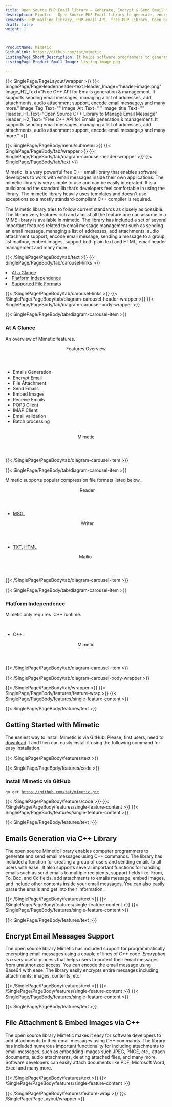 ```yaml
---
title: Open Source PHP Email library – Generate, Encrypt & Send Email Message
description: Mimetic - Open Source PHP Email library to generate, encrypt or send plain text & HTML, emails. Managing a list of addresses, Attach Files or embed images & more.
keywords: PHP mailing library, PHP email API, free PHP Library, Open Source email Library, PHP PST programming, PHP EML, java Outlook MSG, Add Attachments to Email, PHP eml library, create  MSG email, Extract email messages, PHP outlook, PHP PST development, Conversion b/t MimeMessage, Conversion b/t EML and Outlook MSG
draft: false
weight: 1



ProductName: Mimetic
Githublink: https://github.com/tat/mimetic
ListingPage_Short_Description: It helps software programmers to generate, encrypt or send plain text & HTML emails. managing a list of addresses, attach Files or embed images & more.
ListingPage_Product_Small_Image: listing-image.png 

---
```


{{< SinglePage/PageLayout/wrapper >}}
{{< SinglePage/PageHeader/header-text
Header_Image="header-image.png"
Image_H2_Text="Free C++ API for Emails generation & management. It supports sending email messages, managing a list of addresses, add attachments, audio attachment support, encode email message,s and many more."
Image_Tag_Text=""
Image_Alt_Text=" "
Image_title_Text=""
Header_H1_Text="Open Source C++ Library to Manage Email Message"
Header_H2_Text="Free C++ API for Emails generation & management. It supports sending email messages, managing a list of addresses, add attachments, audio attachment support, encode email message,s and many more." >}}

{{< SinglePage/PageBody/menu/submenu >}}
{{< SinglePage/PageBody/tab/wrapper >}}
{{< SinglePage/PageBody/tab/diagram-carousel-header-wrapper >}}
{{< SinglePage/PageBody/tab/text >}}



<p>Mimetic  is a very powerful free C++ email library that enables software developers to work with email messages inside their own applications. The mimetic library is very simple to use and can be easily integrated. It is a build around the standard lib that’s developers feel comfortable in using the library. The mimetic library heavily uses templates and doesn't use exceptions so a mostly standard-compliant C++ compiler is required.</p>
<p>The Mimetic library tries to follow current standards as closely as possible. The library very features rich and almost all the feature one can assume in a MIME library is available in mimetic. The library has included a set of several important features related to email message management such as sending an email message, managing a list of addresses, add attachments, audio attachment support, encode email message, sending a message to a group, list mailbox, embed images, support both plain text and HTML, email header management and many more.</p>

{{< /SinglePage/PageBody/tab/text >}}
{{< SinglePage/PageBody/tab/carousel-links >}}

<li data-target="#diagramcarousel" data-slide-to="0"><a href="#">At a Glance</a></li>
<li data-target="#diagramcarousel" data-slide-to="2"><a href="#">Platform Independence</a></li>
<li data-target="#diagramcarousel" data-slide-to="1"><a class="activetab" href="#">Supported File Formats</a></li>


{{< /SinglePage/PageBody/tab/carousel-links >}}
{{< /SinglePage/PageBody/tab/diagram-carousel-header-wrapper >}}
{{< SinglePage/PageBody/tab/diagram-carousel-body-wrapper >}}

{{< SinglePage/PageBody/tab/diagram-carousel-item >}}
<h3>At A Glance</h3>
<p>An overview of Mimetic features.</p>
<div class="diagram1 d1-poi">
<div class="d1-row">
<div class="d1-col d1-right"><header>Features Overview</header>
<ul>
<li>Emails Generation</li>
<li>Encrypt Email</li>
<li>File Attachment</li>
<li>Send Emails</li>
<li>Embed Images</li>
<li>Receive Emails</li>
<li>POP3 Client</li>
<li>IMAP Client</li>
<li>Email validation</li>
<li>Batch processing</li>
</ul>
</div>
<!--/left -->
<div class="d1-col d1-right"> </div>
</div>
<div class="d1-logo" style="border: none;"><!--<img src="/templates/fileformat/images/product-logos/compression/net/sharpcompress-header.png" alt="Compression APIs for .NET" />--><header>Mimetic</header><footer><small></small></footer></div>
<!--/logo--></div>
<!--/diagram1-->
{{< /SinglePage/PageBody/tab/diagram-carousel-item >}}

{{< SinglePage/PageBody/tab/diagram-carousel-item >}}
<p>Mimetic supports popular compression file formats listed below.</p>
<div class="diagram1 d2  d1-poi">
<div class="d1-row">
<div class="d1-col d1-left"><header><i class="fa fa-arrows-v "> </i> Reader</header>
<ul>
<li><a href="https://wiki.fileformat.com/email/msg/">MSG </a></li>
</ul>
</div>
<!--/left-->
<div class="d1-col d1-right"><header><i class="fa  fa-long-arrow-down"> </i> Writer</header>
<ul>
<li><a href="https://wiki.fileformat.com/word-processing/txt/">TXT</a>, <a href="https://wiki.fileformat.com/web/html/">HTML</a></li>
</ul>
</div>
<!--/right--></div>
<!--/row-->
<div class="d1-logo" style="border: none;"><!--<img src="/templates/fileformat/images/product-logos/compression/net/sharpcompress-header.png" alt="Compression APIs for .NET" />--><header>Mailio </header><footer><small></small></footer></div>
<!--/logo--></div>
<!--/diagram2-->
{{< /SinglePage/PageBody/tab/diagram-carousel-item >}}

{{< SinglePage/PageBody/tab/diagram-carousel-item >}}
<h3>Platform Independence</h3>
<p>Mimetic only requires  C++ runtime.</p>
<div class="diagram1 d1-poi">
<div class="d1-row">
<div class="d1-col d1-left"> </div>
<div class="d1-col d1-right"><!--<header><i class="fa fa-cubes">` </i></header-->
<ul>
<li>C++.</li>
</ul>
</div>
<!--/left
    <div class="d1-col d1-right">&nbsp;</div>--> <!--/right--></div>
<!--/row-->
<div class="d1-logo" style="border: none;"><!--<img src="/templates/fileformat/images/product-logos/compression/net/sharpcompress-header.png" alt="Compression APIs for .NET" />--><header>Mimetic</header><footer><small></small></footer></div>
<!--/logo--></div>
<!--/diagram2 -->
{{< /SinglePage/PageBody/tab/diagram-carousel-item >}}

{{< /SinglePage/PageBody/tab/diagram-carousel-body-wrapper >}}

{{< /SinglePage/PageBody/tab/wrapper >}}
{{< SinglePage/PageBody/features/feature-wrap >}}
{{< SinglePage/PageBody/features/single-feature-content >}}

{{< SinglePage/PageBody/features/text >}}
<h2 class="h2title">Getting Started with Mimetic</h2>
<p>The easiest way to install Mimetic is via GitHub. Please, first users, need to <a href="https://github.com/tat/mimetic/archive/refs/heads/master.zip">download</a> it and then can easily install it using the following command for easy installation.</p>
{{< /SinglePage/PageBody/features/text >}}

{{< SinglePage/PageBody/features/code >}}
<h3>install Mimetic via GitHub</h3>
<pre><code class="html">go get <a href="https://github.com/tat/mimetic.git">https://github.com/tat/mimetic.git</a></code></pre>

{{< /SinglePage/PageBody/features/code >}}
{{< /SinglePage/PageBody/features/single-feature-content >}}
{{< SinglePage/PageBody/features/single-feature-content >}}

{{< SinglePage/PageBody/features/text >}}
<h2 class="h2title">Emails Generation via C++ Library</h2>
<p>The open source Mimetic library enables computer programmers to generate and send email messages using C++ commands. The library has included a function for creating a group of users and sending emails to all users with ease.  It also supports several important functions for handling emails such as send emails to multiple recipients, support fields like  From, To, Bcc, and Cc fields, add attachments to emails message, embed images, and include other contents inside your email messages. You can also easily parse the emails and get into their information.</p>

{{< /SinglePage/PageBody/features/text >}}
{{< /SinglePage/PageBody/features/single-feature-content >}}
{{< SinglePage/PageBody/features/single-feature-content >}}

{{< SinglePage/PageBody/features/text >}}
<h2 class="h2title">Encrypt Email Messages Support</h2>
<p>The open source library Mimetic has included support for programmatically encrypting email messages using a couple of lines of C++ code.<em> Encryption is a ve</em>r<em>y</em> useful process<em> </em>that helps users to protect their email messages from unauthorized access. You can encode the email message using Base64 with ease. The library easily encrypts entire messages including attachments, images, contents, etc.</p>

{{< /SinglePage/PageBody/features/text >}}
{{< /SinglePage/PageBody/features/single-feature-content >}}
{{< SinglePage/PageBody/features/single-feature-content >}}

{{< SinglePage/PageBody/features/text >}}
<h2 class="h2title">File Attachment & Embed Images via C++</h2>
<p>The open source library Mimetic makes it easy for software developers to add attachments to their email messages using C++ commands. The library has included numerous important functionality for including attachments to email messages, such as embedding images such JPEG, PNGE, etc., attach documents, audio attachments, deleting attached files, and many more. Software developers can easily attach documents like PDF, Microsoft Word, Excel and many more.</p>

{{< /SinglePage/PageBody/features/text >}}
{{< /SinglePage/PageBody/features/single-feature-content >}}

{{< /SinglePage/PageBody/features/feature-wrap >}}
{{< /SinglePage/PageLayout/wrapper >}}